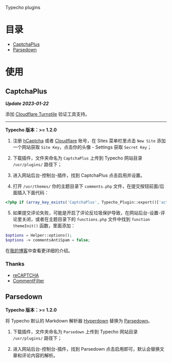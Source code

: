 Typecho plugins

# 目录

* [CaptchaPlus](#captchaplus)
* [Parsedown](#parsedown)

# 使用

## CaptchaPlus

_**Update 2023-01-22**_

添加 [Cloudflare Turnstile](https://www.cloudflare-cn.com/products/turnstile/) 验证工具支持。

---

**Typecho 版本：>= 1.2.0**

1. 注册 [hCaptcha](https://www.hcaptcha.com/signup-interstitial) 或者 [Cloudflare](https://dash.cloudflare.com/sign-up) 账号，在 Sites 菜单栏里点击 `New Site` 添加一个网站获取 `Site Key`，点击你的头像 - Settings 获取 `Secret Key`；
  
2. 下载插件，文件夹命名为 `CaptchaPlus` 上传到 Typecho 网站目录 `/usr/plugins/` 路径下；

3. 进入网站后台-控制台-插件，找到 CaptchaPlus 点击启用并设置。

4. 打开 `/usr/themes/` 你的主题目录下 `comments.php` 文件，在提交按钮前面/后面插入下面代码：
```php
<?php if (array_key_exists('CaptchaPlus', Typecho_Plugin::export()['activated'])) : CaptchaPlus_Plugin::output(); endif; ?>
```

5. 如果提交评论失败，可能是开启了评论反垃圾保护导致，在网站后台-设置-评论里关闭，或者在主题目录下的 `functions.php` 文件中找到 `function themeInit()` 函数，里面添加：
```php
$options = Helper::options();
$options -> commentsAntiSpam = false;
```

在[我的博客](https://atpx.com/typecho-captchaplus-plugin/)中查看更详细的介绍。

### Thanks
- [reCAPTCHA](https://github.com/shuxiao9058/reCAPTCHA)
- [CommentFilter](https://www.imhan.com)

## Parsedown

**Typecho 版本：>= 1.2.0**

将 Typecho 默认的 Markdown 解析器 [Hyperdown](https://github.com/segmentfault/HyperDown) 替换为 [Parsedown](https://github.com/erusev/parsedown)。
 
1. 下载插件，文件夹命名为 `Parsedown` 上传到 Typecho 网站目录 `/usr/plugins/` 路径下；

2. 进入网站后台-控制台-插件，找到 Parsedown 点击启用即可，默认会替换文章和评论内容的解析。

